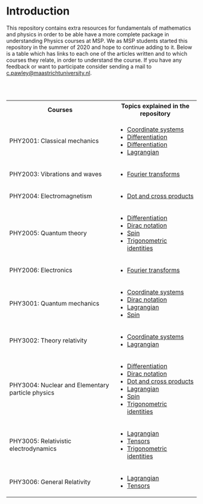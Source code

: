 # Introduction
This repository contains extra resources for fundamentals of mathematics and physics in order to be able have a more complete package in understanding Physics courses at MSP. We as MSP students started this repository in the summer of 2020 and hope to continue adding to it. Below is a table which has links to each one of the articles written and to which courses they relate, in order to understand the course. If you have any feedback or want to participate consider sending a mail to c.pawley@maastrichtuniversity.nl.

<br><br>

<table> <tr>
    <th>Courses</th>
    <th>Topics explained in the repository</th>
  </tr>
  <tr>
    <td>PHY2001: Classical mechanics</td>
    <td>
         <ul><li> <a href="https://cpawley.github.io/HHG2-MSP-Physics/Coordinate-Systems">Coordinate systems</a> </li>
          <li> <a href="https://cpawley.github.io/HHG2-MSP-Physics/Differentiation">Differentiation</a></li>
          <li> <a href="https://cpawley.github.io/HHG2-MSP-Physics/Differentiation 2">Differentiation</a></li>
          <li> <a href="https://cpawley.github.io/HHG2-MSP-Physics/Lagrangian">Lagrangian</a> </li></ul>
   </td>
 </tr>
 <tr>
  <td>PHY2003: Vibrations and waves</td>
  <td>
      <ul><li> <a href="https://cpawley.github.io/HHG2-MSP-Physics/Fourier%20Transform">Fourier transforms</a> </li></ul>
  </td>
 </tr>
 <tr>
  <td>PHY2004: Electromagnetism</td>
  <td>
      <ul><li> <a href="https://cpawley.github.io/HHG2-MSP-Physics/Dot%20Cross%20Product">Dot and cross products</a> </li></ul>
  </td>
 </tr>
 <tr>
  <td>PHY2005: Quantum theory</td>
  <td>
    <ul><li> <a href="https://cpawley.github.io/HHG2-MSP-Physics/Differentiation">Differentiation</a> </li>
      <li> <a href="https://cpawley.github.io/HHG2-MSP-Physics/Dirac%20notation">Dirac notation</a> </li>
      <li> <a href="https://cpawley.github.io/HHG2-MSP-Physics/Spin">Spin</a> </li>
      <li> <a href="https://cpawley.github.io/HHG2-MSP-Physics/Trigonometric%20Identities">Trigonometric identities</a> </li></ul>
  </td>
 </tr>
 <tr>
  <td>PHY2006: Electronics</td>
  <td>
    <ul><li> <a href="https://cpawley.github.io/HHG2-MSP-Physics/Fourier%20Transform">Fourier transforms</a> </li></ul>
  </td>
 </tr>
 <tr>
  <td>PHY3001: Quantum mechanics</td>
  <td>
      <ul><li> <a href="https://cpawley.github.io/HHG2-MSP-Physics/Coordinate-Systems">Coordinate systems</a> </li>
        <li> <a href="https://cpawley.github.io/HHG2-MSP-Physics/Dirac%20notation">Dirac notation</a> </li>
      <li> <a href="https://cpawley.github.io/HHG2-MSP-Physics/Lagrangian">Lagrangian</a> </li>
          <li> <a href="https://cpawley.github.io/HHG2-MSP-Physics/Spin">Spin</a> </li></ul>
   </td>
  </tr>
  <tr>
    <td>PHY3002: Theory relativity</td>
    <td>
        <ul><li> <a href="https://cpawley.github.io/HHG2-MSP-Physics/Coordinate-Systems">Coordinate systems</a> </li>
          <li> <a href="https://cpawley.github.io/HHG2-MSP-Physics/Lagrangian">Lagrangian</a> </li></ul>
    </td>
   </tr>
   <tr>
    <td>PHY3004: Nuclear and Elementary particle physics</td>
    <td>
      <ul><li> <a href="https://cpawley.github.io/HHG2-MSP-Physics/Differentiation">Differentiation</a> </li>
        <li> <a href="https://cpawley.github.io/HHG2-MSP-Physics/Dirac%20notation">Dirac notation</a> </li>
        <li> <a href="https://cpawley.github.io/HHG2-MSP-Physics/Dot%20Cross%20Product">Dot and cross products</a> </li>
        <li> <a href="https://cpawley.github.io/HHG2-MSP-Physics/Lagrangian">Lagrangian</a> </li>
        <li> <a href="https://cpawley.github.io/HHG2-MSP-Physics/Spin">Spin</a> </li>
        <li> <a href="https://cpawley.github.io/HHG2-MSP-Physics/Trigonometric%20Identities">Trigonometric identities</a> </li></ul>
    </td>
   </tr>
   <tr>
    <td>PHY3005: Relativistic electrodynamics</td>
    <td>
      <ul><li> <a href="https://cpawley.github.io/HHG2-MSP-Physics/Lagrangian">Lagrangian</a> </li>
        <li> <a href="https://cpawley.github.io/HHG2-MSP-Physics/Tensors">Tensors</a> </li>
        <li> <a href="https://cpawley.github.io/HHG2-MSP-Physics/Trigonometric%20Identities">Trigonometric identities</a> </li></ul>
    </td>
   </tr>
   <tr>
    <td>PHY3006: General Relativity</td>
    <td>
      <ul><li> <a href="https://cpawley.github.io/HHG2-MSP-Physics/Lagrangian">Lagrangian</a> </li>
        <li> <a href="https://cpawley.github.io/HHG2-MSP-Physics/Tensors">Tensors</a> </li></ul>
    </td>
   </tr>

